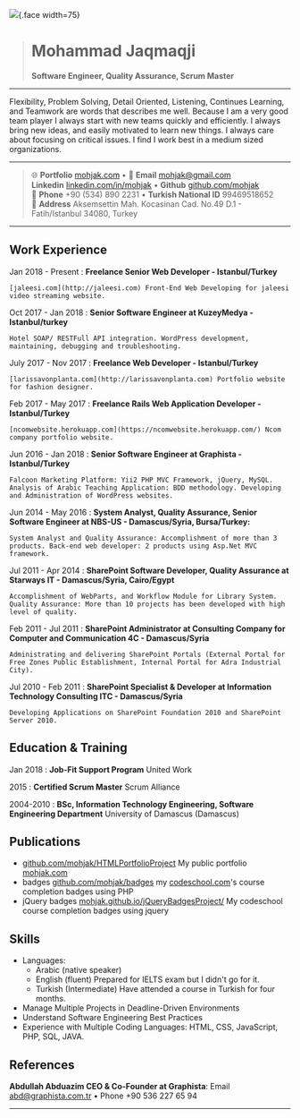 ![](http://mohjak.com/face.png){.face width=75}

> # Mohammad Jaqmaqji
> **Software Engineer, Quality Assurance, Scrum Master**

---

Flexibility, Problem Solving, Detail Oriented, Listening, Continues Learning, and Teamwork are words that describes me well. Because I am a very good team player I always start with new teams quickly and efficiently. I always bring new ideas, and easily motivated to learn new things. I always care about focusing on critical issues. I find I work best in a medium sized organizations.

----

> 🌐 **Portfolio** [mohjak.com](http://mohjak.com) • 📧 **Email** <mohjak@gmail.com> \
>  **Linkedin** [linkedin.com/in/mohjak](https://www.linkedin.com/in/mohjak) • **Github** [github.com/mohjak](https://github.com/mohjak) \
> 📱 **Phone** +90 (534) 890 2231 • **Turkish National ID** 99469518652 \
> 📍 **Address** Aksemsettin Mah. Kocasinan Cad. No.49 D.1 - Fatih/Istanbul 34080, Turkey

----

## Work Experience

Jan 2018 - Present
:    **Freelance Senior Web Developer - Istanbul/Turkey**

    [jaleesi.com](http://jaleesi.com) Front-End Web Developing for jaleesi video streaming website.

Oct 2017 - Jan 2018
:    **Senior Software Engineer at KuzeyMedya - Istanbul/turkey**

    Hotel SOAP/ RESTFull API integration. WordPress development, maintaining, debugging and troubleshooting.

July 2017 - Nov 2017
:   **Freelance Web Developer - Istanbul/Turkey**

    [larissavonplanta.com](http://larissavonplanta.com) Portfolio website for fashion designer.

Feb 2017 - May 2017
:    **Freelance Rails Web Application Developer - Istanbul/Turkey**

    [ncomwebsite.herokuapp.com](https://ncomwebsite.herokuapp.com/) Ncom company portfolio website.

Jun 2016 - Jan 2018
:    **Senior Software Engineer at Graphista - Istanbul/Turkey**

    Falcoon Marketing Platform: Yii2 PHP MVC Framework, jQuery, MySQL.
    Analysis of Arabic Teaching Application: BDD methodology. Developing and Administration of WordPress websites.

Jun 2014 - May 2016
:    **System Analyst, Quality Assurance, Senior Software Engineer at NBS-US - Damascus/Syria, Bursa/Turkey:**

    System Analyst and Quality Assurance: Accomplishment of more than 3 products. Back-end web developer: 2 products using Asp.Net MVC framework.

Jul 2011 - Apr 2014
:   **SharePoint Software Developer, Quality Assurance at Starways IT - Damascus/Syria, Cairo/Egypt**

    Accomplishment of WebParts, and Workflow Module for Library System. Quality Assurance: More than 10 projects has been developed with high level of quality.

Feb 2011 - Jul 2011
:    **SharePoint Administrator at Consulting Company for Computer and Communication 4C - Damascus/Syria**

    Administrating and delivering SharePoint Portals (External Portal for Free Zones Public Establishment, Internal Portal for Adra Industrial City).

Jul 2010 - Feb 2011
:    **SharePoint Specialist & Developer at Information Technology Consulting ITC - Damascus/Syria**

    Developing Applications on SharePoint Foundation 2010 and SharePoint Server 2010.

## Education & Training

Jan 2018
:   **Job-Fit Support Program** United Work

2015
:   **Certified Scrum Master** Scrum Alliance

2004-2010
:   **BSc, Information Technology Engineering, Software Engineering Department** University of Damascus (Damascus)

## Publications

- [github.com/mohjak/HTMLPortfolioProject](https://github.com/mohjak/HTMLPortfolioProject) My public portfolio [mohjak.com](http://mohjak.com)
- badges [github.com/mohjak/badges](https://github.com/mohjak/badges) my [codeschool.com](https://codeschool.com)'s course completion badges using PHP
- jQuery badges [mohjak.github.io/jQueryBadgesProject/](https://mohjak.github.io/jQueryBadgesProject/) My
      codeschool course completion badges using jquery

## Skills

- Languages:
    - Arabic (native speaker)
    - English (fluent) Prepared for IELTS exam but I didn't go for it.
    - Turkish (Intermediate) Have attended a course in Turkish for four months.
- Manage Multiple Projects in Deadline-Driven Environments
- Understand Software Engineering Best Practices
- Experience with Multiple Coding Languages: HTML, CSS, JavaScript, PHP, SQL, JAVA.

## References

**Abdullah Abduazim CEO & Co-Founder at Graphista**: Email <abd@graphista.com.tr> • Phone +90 536 227 65 94

----
